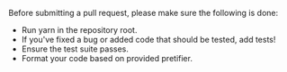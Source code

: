 Before submitting a pull request, please make sure the following is done:

   * Run yarn in the repository root.
   * If you've fixed a bug or added code that should be tested, add tests!
   * Ensure the test suite passes.
   * Format your code based on provided pretifier.
